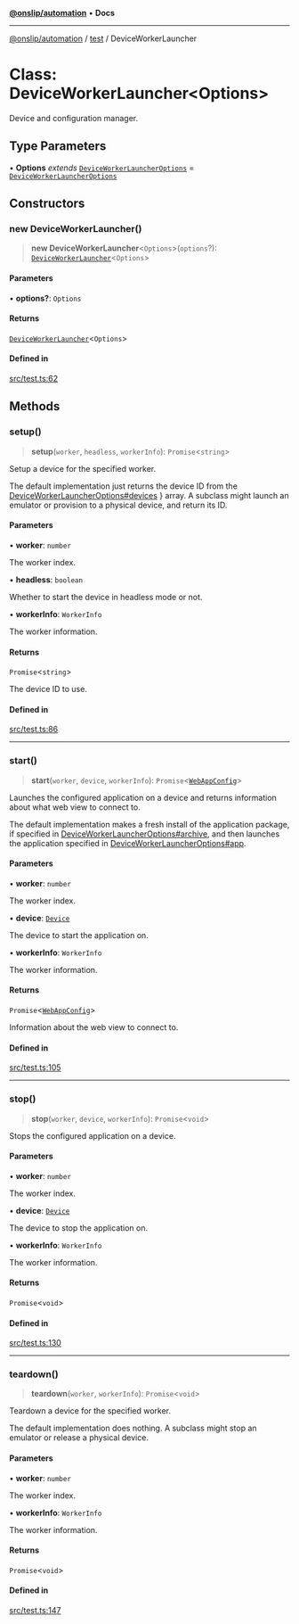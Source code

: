 [**@onslip/automation**](../../README.md) • **Docs**

***

[@onslip/automation](../../README.md) / [test](../README.md) / DeviceWorkerLauncher

# Class: DeviceWorkerLauncher\<Options\>

Device and configuration manager.

## Type Parameters

• **Options** *extends* [`DeviceWorkerLauncherOptions`](../interfaces/DeviceWorkerLauncherOptions.md) = [`DeviceWorkerLauncherOptions`](../interfaces/DeviceWorkerLauncherOptions.md)

## Constructors

### new DeviceWorkerLauncher()

> **new DeviceWorkerLauncher**\<`Options`\>(`options`?): [`DeviceWorkerLauncher`](DeviceWorkerLauncher.md)\<`Options`\>

#### Parameters

• **options?**: `Options`

#### Returns

[`DeviceWorkerLauncher`](DeviceWorkerLauncher.md)\<`Options`\>

#### Defined in

[src/test.ts:62](https://github.com/Onslip/automation/blob/aed87d3401609cf5df05adc6d1563b1b99f345fe/src/test.ts#L62)

## Methods

### setup()

> **setup**(`worker`, `headless`, `workerInfo`): `Promise`\<`string`\>

Setup a device for the specified worker.

The default implementation just returns the device ID from the [DeviceWorkerLauncherOptions#devices](../interfaces/DeviceWorkerLauncherOptions.md#devices) }
array. A subclass might launch an emulator or provision to a physical device, and return its ID.

#### Parameters

• **worker**: `number`

The worker index.

• **headless**: `boolean`

Whether to start the device in headless mode or not.

• **workerInfo**: `WorkerInfo`

The worker information.

#### Returns

`Promise`\<`string`\>

The device ID to use.

#### Defined in

[src/test.ts:86](https://github.com/Onslip/automation/blob/aed87d3401609cf5df05adc6d1563b1b99f345fe/src/test.ts#L86)

***

### start()

> **start**(`worker`, `device`, `workerInfo`): `Promise`\<[`WebAppConfig`](../interfaces/WebAppConfig.md)\>

Launches the configured application on a device and returns information about what web view to connect to.

The default implementation makes a fresh install of the application package, if specified in
[DeviceWorkerLauncherOptions#archive](../interfaces/DeviceWorkerLauncherOptions.md#archive), and then launches the application specified in
[DeviceWorkerLauncherOptions#app](../interfaces/DeviceWorkerLauncherOptions.md#app).

#### Parameters

• **worker**: `number`

The worker index.

• **device**: [`Device`](../../index/classes/Device.md)

The device to start the application on.

• **workerInfo**: `WorkerInfo`

The worker information.

#### Returns

`Promise`\<[`WebAppConfig`](../interfaces/WebAppConfig.md)\>

Information about the web view to connect to.

#### Defined in

[src/test.ts:105](https://github.com/Onslip/automation/blob/aed87d3401609cf5df05adc6d1563b1b99f345fe/src/test.ts#L105)

***

### stop()

> **stop**(`worker`, `device`, `workerInfo`): `Promise`\<`void`\>

Stops the configured application on a device.

#### Parameters

• **worker**: `number`

The worker index.

• **device**: [`Device`](../../index/classes/Device.md)

The device to stop the application on.

• **workerInfo**: `WorkerInfo`

The worker information.

#### Returns

`Promise`\<`void`\>

#### Defined in

[src/test.ts:130](https://github.com/Onslip/automation/blob/aed87d3401609cf5df05adc6d1563b1b99f345fe/src/test.ts#L130)

***

### teardown()

> **teardown**(`worker`, `workerInfo`): `Promise`\<`void`\>

Teardown a device for the specified worker.

The default implementation does nothing. A subclass might stop an emulator or release a physical device.

#### Parameters

• **worker**: `number`

The worker index.

• **workerInfo**: `WorkerInfo`

The worker information.

#### Returns

`Promise`\<`void`\>

#### Defined in

[src/test.ts:147](https://github.com/Onslip/automation/blob/aed87d3401609cf5df05adc6d1563b1b99f345fe/src/test.ts#L147)
